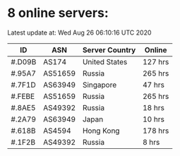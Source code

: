 # 8 online servers:

Latest update at: Wed Aug 26 06:10:16 UTC 2020

| ID | ASN | Server Country | Online |
| -- | --- | -------------- | ------ |
| #.D09B | AS174 | United States | 127 hrs |
| #.95A7 | AS51659 | Russia | 265 hrs |
| #.7F1D | AS63949 | Singapore | 47 hrs |
| #.FEBE | AS51659 | Russia | 265 hrs |
| #.8AE5 | AS49392 | Russia | 18 hrs |
| #.2A79 | AS63949 | Japan | 10 hrs |
| #.618B | AS4594 | Hong Kong | 178 hrs |
| #.1F2B | AS49392 | Russia | 8 hrs |

